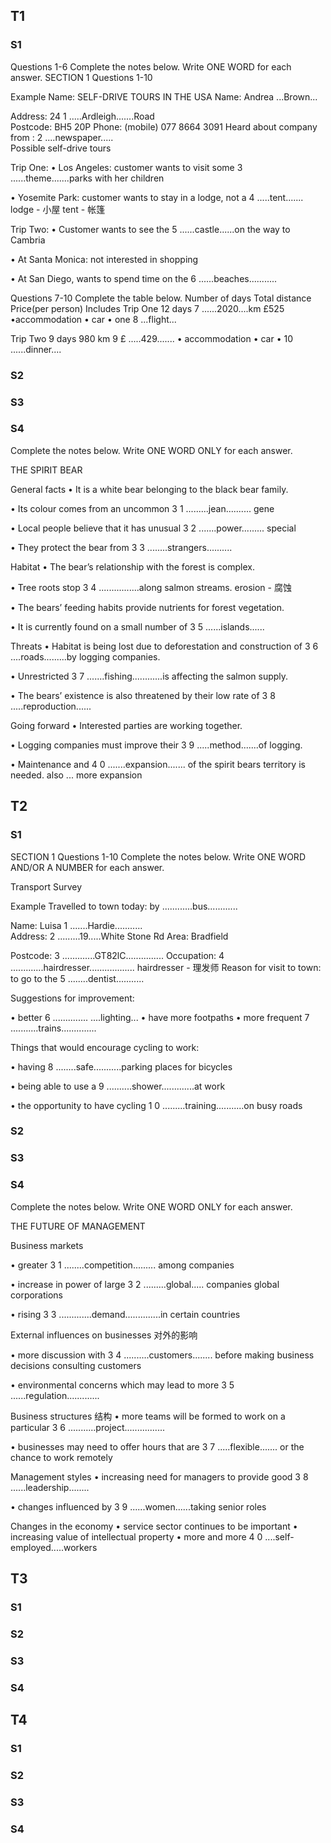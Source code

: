 
## T1
### S1
Questions 1-6
Complete the notes below.
Write ONE WORD for each answer.
SECTION 1 Questions 1-10

Example
Name:
SELF-DRIVE TOURS IN THE USA
Name: Andrea ...Brown...

Address: 24 1 .....Ardleigh.......Road         
Postcode: BH5 20P
Phone: (mobile) 077 8664 3091
Heard about company from : 2 ....newspaper.....  
Possible self-drive tours

Trip One:
• Los Angeles: customer wants to visit some 3 ......theme.......parks with her children 

• Yosemite Park: customer wants to stay in a lodge, not a 4 .....tent.......
lodge - 小屋
tent - 帐篷

Trip Two:
• Customer wants to see the 5 ......castle......on the way to Cambria

• At Santa Monica: not interested in shopping

• At San Diego, wants to spend time on the 6 ......beaches...........

Questions 7-10
Complete the table below.
            Number of days      Total distance              Price(per person)       Includes
Trip        One 12 days         7 ......2020....km               £525            •accommodation
                                                                                • car
                                                                                • one 8 ...flight...
                                                                            
Trip Two    9 days                  980 km                 9 £ .....429....... • accommodation
                                                                                • car
                                                                                • 10 ......dinner....
### S2
### S3
### S4
Complete the notes below.
Write ONE WORD ONLY for each answer.

THE SPIRIT BEAR

General facts
• It is a white bear belonging to the black bear family.

• Its colour comes from an uncommon 3 1 .........jean.......... gene

• Local people believe that it has unusual 3 2 .......power......... special

• They protect the bear from 3 3 ........strangers..........

Habitat
• The bear’s relationship with the forest is complex.

• Tree roots stop 3 4 ................along salmon streams.
erosion - 腐蚀

• The bears’ feeding habits provide nutrients for forest vegetation.

• It is currently found on a small number of 3 5 ......islands......

Threats
• Habitat is being lost due to deforestation and construction of  3 6 ....roads.........by logging companies.
    
• Unrestricted 3 7 .......fishing............is affecting the salmon supply.

• The bears’ existence is also threatened by their low rate of 3 8 .....reproduction...... 

Going forward
• Interested parties are working together.

• Logging companies must improve their 3 9 .....method.......of logging.

• Maintenance and 4 0 .......expansion....... of the spirit bears territory is needed.
also ... more expansion

## T2
### S1
SECTION 1 Questions 1-10
Complete the notes below.
Write ONE WORD AND/OR A NUMBER for each answer.

Transport Survey

Example
Travelled to town today: by ............bus............

Name: Luisa 1 .......Hardie...........   
Address: 2 .........19.....White Stone Rd
Area: Bradfield

Postcode: 3 .............GT82lC...............
Occupation: 4 .............hairdresser..................
hairdresser - 理发师
Reason for visit to town: to go to the 5 ........dentist...........

Suggestions for improvement:

• better 6 .............. ....lighting...
• have more footpaths
• more frequent 7 ...........trains..............

Things that would encourage cycling to work:

• having 8 ........safe...........parking places for bicycles

• being able to use a 9 ..........shower.............at work

• the opportunity to have cycling 1 0 .........training...........on busy roads

### S2
### S3
### S4
Complete the notes below.
Write ONE WORD ONLY for each answer.

THE FUTURE OF MANAGEMENT

Business markets

• greater 3 1 ........competition......... among companies

• increase in power of large 3 2 .........global..... companies
global corporations

• rising 3 3 .............demand..............in certain countries

External influences on businesses 对外的影响

• more discussion with 3 4 ..........customers........ before making business decisions
consulting customers

• environmental concerns which may lead to more 3 5 ......regulation.............


Business structures 结构
• more teams will be formed to work on a particular 3 6 ...........project................

• businesses may need to offer hours that are 3 7 .....flexible....... or the
    chance to work remotely

Management styles
• increasing need for managers to provide good 3 8 ......leadership........

• changes influenced by 3 9 ......women......taking senior roles

Changes in the economy
• service sector continues to be important
• increasing value of intellectual property
• more and more 4 0 ....self-employed.....workers

## T3
### S1
### S2
### S3
### S4
## T4
### S1
### S2
### S3
### S4
